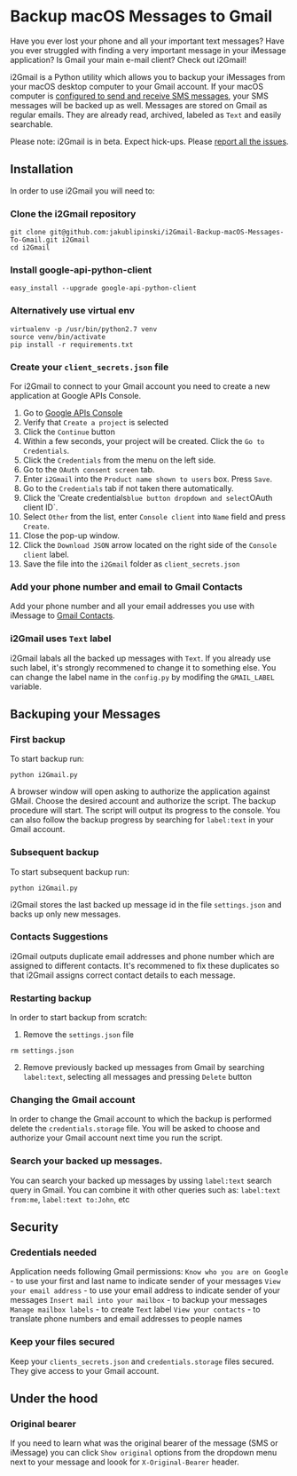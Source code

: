 # Backup macOS Messages to Gmail

Have you ever lost your phone and all your important text messages? Have you ever struggled with finding a very important  message in your iMessage application? Is Gmail your main e-mail client? Check out i2Gmail!

i2Gmail is a Python utility which allows you to backup your iMessages from your macOS desktop computer to your Gmail account. If your macOS computer is [configured to send and receive SMS messages](https://support.apple.com/en-us/HT202549), your SMS messages will be backed up as well. Messages are stored on Gmail as regular emails. They are already read, archived, labeled as `Text` and easily searchable.

Please note: i2Gmail is in beta. Expect hick-ups. Please [report all the issues](https://github.com/jakublipinski/i2Gmail-Backup-macOS-Messages-To-Gmail/issues).

## Installation

In order to use i2Gmail you will need to:

### Clone the i2Gmail repository
```
git clone git@github.com:jakublipinski/i2Gmail-Backup-macOS-Messages-To-Gmail.git i2Gmail
cd i2Gmail
```
### Install google-api-python-client
```
easy_install --upgrade google-api-python-client
```
### Alternatively use virtual env
```
virtualenv -p /usr/bin/python2.7 venv
source venv/bin/activate
pip install -r requirements.txt
```
### Create your `client_secrets.json` file 
For i2Gmail to connect to your Gmail account you need to create a new application at Google APIs Console.

1. Go to [Google APIs Console](https://console.developers.google.com/flows/enableapi?apiid=gmail,contacts&credential=client_key)
2. Verify that `Create a project` is selected
3. Click the `Continue` button
4. Within a few seconds, your project will be created. Click the `Go to Credentials`.
5. Click the `Credentials` from the menu on the left side.
6. Go to the `OAuth consent screen` tab.
7. Enter `i2Gmail` into the `Product name shown to users` box. Press `Save`.
8. Go to the `Credentials` tab if not taken there automatically.
9. Click the 'Create credentials` blue button dropdown and select `OAuth client ID`.
10. Select `Other` from the list, enter `Console client` into `Name` field and press `Create`.
11. Close the pop-up window.
12. Click the `Download JSON` arrow located on the right side of the `Console client` label.
13. Save the file into the `i2Gmail` folder as `client_secrets.json`

### Add your phone number and email to Gmail Contacts
Add your phone number and all your email addresses you use with iMessage to [Gmail Contacts](https://www.google.com/contacts/). 

### i2Gmail uses `Text` label
i2Gmail labals all the backed up messages with `Text`. If you already use such label, it's strongly recommened to change it to something else. You can change the label name in the `config.py` by modifing the `GMAIL_LABEL` variable.

## Backuping your Messages

### First backup

To start backup run:
```
python i2Gmail.py
```
A browser window will open asking to authorize the application against GMail. Choose the desired account and authorize the script. The backup procedure will start. The script will output its progress to the console. You can also follow the backup progress by searching for `label:text` in your Gmail account.

### Subsequent backup

To start subsequent backup run:
```
python i2Gmail.py
```
i2Gmail stores the last backed up message id in the file `settings.json` and backs up only new messages.

### Contacts Suggestions 

i2Gmail outputs duplicate email addresses and phone number which are assigned to different contacts. It's recommened to fix these duplicates so that i2Gmail assigns correct contact details to each message.

### Restarting backup

In order to start backup from scratch:
1. Remove the `settings.json` file
```
rm settings.json
```
2. Remove previously backed up messages from Gmail by searching `label:text`, selecting all messages and pressing `Delete` button

### Changing the Gmail account

In order to change the Gmail account to which the backup is performed delete the `credentials.storage` file. You will be asked to choose and authorize your Gmail account next time you run the script.

### Search your backed up messages.

You can search your backed up messages by ussing `label:text` search query in Gmail. You can combine it with other queries such as: `label:text from:me`, `label:text to:John`, etc

## Security

### Credentials needed
Application needs following Gmail permissions:
`Know who you are on Google` - to use your first and last name to indicate sender of your messages
`View your email address`	- to use your email address to indicate sender of your messages
`Insert mail into your mailbox`	- to backup your messages
`Manage mailbox labels` - to create `Text` label
`View your contacts` - to translate phone numbers and email addresses to people names

### Keep your files secured

Keep your `clients_secrets.json` and `credentials.storage` files secured. They give access to your Gmail account.

## Under the hood

### Original bearer

If you need to learn what was the original bearer of the message (SMS or iMessage) you can click `Show original` options from the dropdown menu next to your message and loook for `X-Original-Bearer` header.
